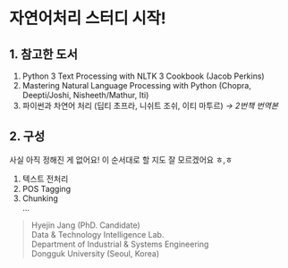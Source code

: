 # 자연어처리 스터디 시작!

## 1. 참고한 도서

1. Python 3 Text Processing with NLTK 3 Cookbook (Jacob Perkins) <br>
2. Mastering Natural Language Processing with Python (Chopra, Deepti/Joshi, Nisheeth/Mathur, Iti) <br>  
3. 파이썬과 차연어 처리 (딥티 초프라, 니쉬트 조쉬, 이티 마투르) *→ 2번책 번역본* <br> 


## 2. 구성
 
사실 아직 정해진 게 없어요!
이 순서대로 할 지도 잘 모르겠어요 ㅎ,ㅎ

1. 텍스트 전처리 <br>
2. POS Tagging <br>
3. Chunking <br>
...


<blockquote>
Hyejin Jang (PhD. Candidate)<br>
Data & Technology Intelligence Lab.<br>
Department of Industrial & Systems Engineering<br>
Dongguk University (Seoul, Korea)<br>
<blockquote>
